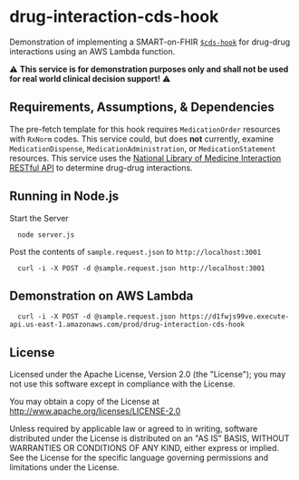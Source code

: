 # drug-interaction-cds-hook

Demonstration of implementing a SMART-on-FHIR [`$cds-hook`](https://github.com/jmandel/cds-hooks/wiki)
for drug-drug interactions using an AWS Lambda function.

:warning:
**This service is for demonstration purposes only and shall not be used for real world clinical decision support!**
:warning:

## Requirements, Assumptions, & Dependencies

The pre-fetch template for this hook requires `MedicationOrder` resources
with `RxNorm` codes. This service could, but does **not** currently, examine
`MedicationDispense`, `MedicationAdministration`, or `MedicationStatement` resources.
This service uses the [National Library of Medicine Interaction
RESTful API](https://rxnav.nlm.nih.gov/InteractionAPIREST.html#uLink=Interaction_REST_findDrugInteractions)
to determine drug-drug interactions.

## Running in Node.js

Start the Server

      node server.js

Post the contents of `sample.request.json` to `http://localhost:3001`

      curl -i -X POST -d @sample.request.json http://localhost:3001

## Demonstration on AWS Lambda

      curl -i -X POST -d @sample.request.json https://d1fwjs99ve.execute-api.us-east-1.amazonaws.com/prod/drug-interaction-cds-hook

## License

Licensed under the Apache License, Version 2.0 (the "License"); you may not use this software except in compliance with the License.

You may obtain a copy of the License at http://www.apache.org/licenses/LICENSE-2.0

Unless required by applicable law or agreed to in writing, software distributed under the License is distributed on an "AS IS" BASIS, WITHOUT WARRANTIES OR CONDITIONS OF ANY KIND, either express or implied. See the License for the specific language governing permissions and limitations under the License.
